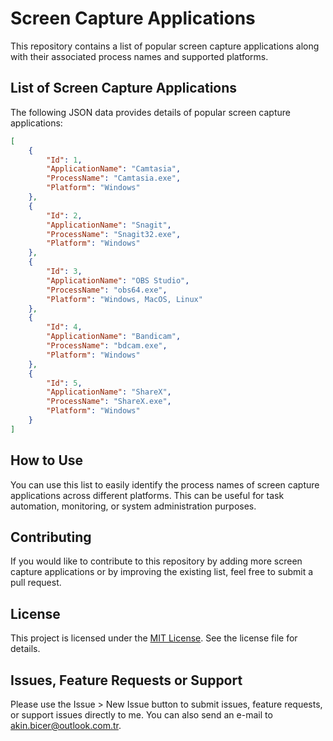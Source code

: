 # Screen Capture Applications

This repository contains a list of popular screen capture applications along with their associated process names and supported platforms.

## List of Screen Capture Applications

The following JSON data provides details of popular screen capture applications:

```json
[
    {
        "Id": 1,
        "ApplicationName": "Camtasia",
        "ProcessName": "Camtasia.exe",
        "Platform": "Windows"
    },
    {
        "Id": 2,
        "ApplicationName": "Snagit",
        "ProcessName": "Snagit32.exe",
        "Platform": "Windows"
    },
    {
        "Id": 3,
        "ApplicationName": "OBS Studio",
        "ProcessName": "obs64.exe",
        "Platform": "Windows, MacOS, Linux"
    },
    {
        "Id": 4,
        "ApplicationName": "Bandicam",
        "ProcessName": "bdcam.exe",
        "Platform": "Windows"
    },
    {
        "Id": 5,
        "ApplicationName": "ShareX",
        "ProcessName": "ShareX.exe",
        "Platform": "Windows"
    }
]
```

## How to Use

You can use this list to easily identify the process names of screen capture applications across different platforms. This can be useful for task automation, monitoring, or system administration purposes.

## Contributing

If you would like to contribute to this repository by adding more screen capture applications or by improving the existing list, feel free to submit a pull request.

## License

This project is licensed under the [MIT License](LICENSE). See the license file for details.

## Issues, Feature Requests or Support

Please use the Issue > New Issue button to submit issues, feature requests, or support issues directly to me. You can also send an e-mail to akin.bicer@outlook.com.tr.
